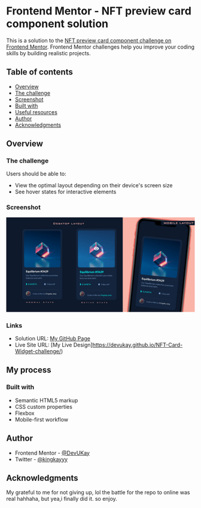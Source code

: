 # Frontend Mentor - NFT preview card component solution

This is a solution to the [NFT preview card component challenge on Frontend Mentor](https://www.frontendmentor.io/challenges/nft-preview-card-component-SbdUL_w0U). Frontend Mentor challenges help you improve your coding skills by building realistic projects.

## Table of contents

- [Overview](#overview)
- [The challenge](#the-challenge)
- [Screenshot](#screenshot)
- [Built with](#built-with)
- [Useful resources](#useful-resources)
- [Author](#author)
- [Acknowledgments](#acknowledgments)

## Overview

### The challenge

Users should be able to:

- View the optimal layout depending on their device's screen size
- See hover states for interactive elements

### Screenshot

![](./design/screenshot.jpg)

### Links

- Solution URL: [My GitHub Page](https://github.com/DevUKay/NFT-Card-Widget-challenge.git)
- Live Site URL: [My Live Design]https://devukay.github.io/NFT-Card-Widget-challenge/)

## My process

### Built with

- Semantic HTML5 markup
- CSS custom properties
- Flexbox
- Mobile-first workflow

## Author

- Frontend Mentor - [@DevUKay](https://www.frontendmentor.io/profile/DevUKay)
- Twitter - [@kingkayyy](https://twitter.com/kingkayyy)



## Acknowledgments

My grateful to me for not giving up, lol the battle for the repo to online was real hahhaha, but yea,i finally did it. so enjoy.
